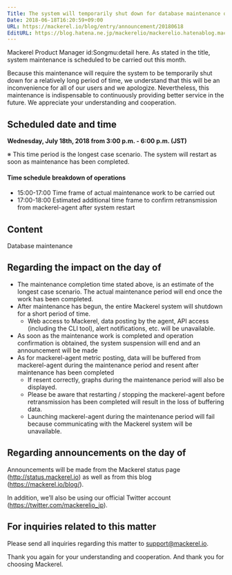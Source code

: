 ```yaml
---
Title: The system will temporarily shut down for database maintenance on 7/18 (Wed.)
Date: 2018-06-18T16:20:59+09:00
URL: https://mackerel.io/blog/entry/announcement/20180618
EditURL: https://blog.hatena.ne.jp/mackerelio/mackerelio.hatenablog.mackerel.io/atom/entry/17391345971654334034
---
```


Mackerel Product Manager id:Songmu:detail here. As stated in the title, system maintenance is scheduled to be carried out this month.

Because this maintenance will require the system to be temporarily shut down for a relatively long period of time, we understand that this will be an inconvenience for all of our users and we apologize. Nevertheless, this maintenance is indispensable to continuously providing better service in the future. We appreciate your understanding and cooperation.

## Scheduled date and time

**Wednesday, July 18th, 2018 from 3:00 p.m. - 6:00 p.m. (JST)**

※ This time period is the longest case scenario. The system will restart as soon as maintenance has been completed.

#### Time schedule breakdown of operations
- 15:00-17:00 Time frame of actual maintenance work to be carried out
- 17:00-18:00 Estimated additional time frame to confirm retransmission from mackerel-agent after system restart

## Content

Database maintenance

## Regarding the impact on the day of

- The maintenance completion time stated above, is an estimate of the longest case scenario.  The actual maintenance period will end once the work has been completed.
- After maintenance has begun, the entire Mackerel system will shutdown for a short period of time.
    - Web access to Mackerel, data posting by the agent, API access (including the CLI tool), alert notifications, etc. will be unavailable.
- As soon as the maintenance work is completed and operation confirmation is obtained, the system suspension will end and an announcement will be made
- As for mackerel-agent metric posting, data will be buffered from mackerel-agent during the maintenance period and resent after maintenance has been completed
    - If resent correctly, graphs during the maintenance period will also be displayed.
    - Please be aware that restarting / stopping the mackerel-agent before retransmission has been completed will result in the loss of buffering data.
    - Launching mackerel-agent during the maintenance period will fail because communicating with the Mackerel system will be unavailable.

## Regarding announcements on the day of

Announcements will be made from the Mackerel status page (http://status.mackerel.io) as well as from this blog (https://mackerel.io/blog/).

In addition, we’ll also be using our official Twitter account (https://twitter.com/mackerelio_jp).

## For inquiries related to this matter

Please send all inquiries regarding this matter to support@mackerel.io.

Thank you again for your understanding and cooperation. And thank you for choosing Mackerel.
